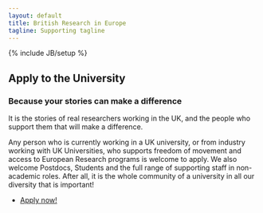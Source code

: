 ```yaml
---
layout: default
title: British Research in Europe
tagline: Supporting tagline
---
```

{% include JB/setup %}

## Apply to the University

### Because your stories can make a difference

It is the stories of real researchers working in the UK, and the people who support them that will make a difference.

Any person who is currently working in a UK university, or from industry working with UK Universities, who supports freedom of movement and access to European Research programs is welcome to apply. We also welcome Postdocs, Students and the full range of supporting staff in non-academic roles. After all, it is the whole community of a university in all our diversity that is important!

- <a href="/apply" class="button icon fa-file">Apply now!</a>